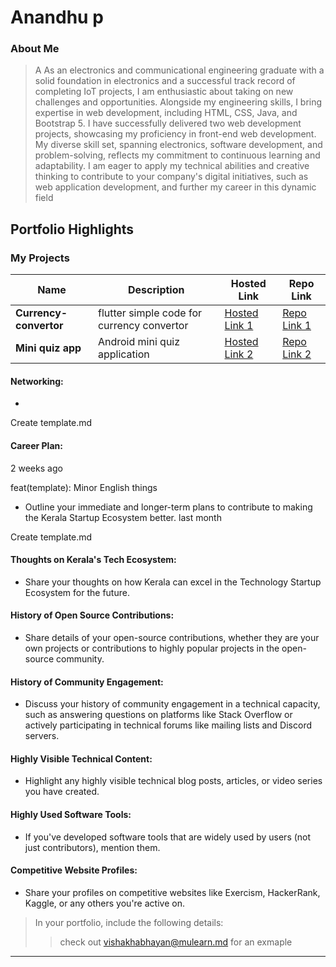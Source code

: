# Anandhu p

### About Me

> A As an electronics and communicational engineering graduate
 with a solid foundation in electronics and a successful track
 record of completing IoT projects, I am enthusiastic about taking
 on new challenges and opportunities. Alongside my engineering
 skills, I bring expertise in web development, including HTML, CSS,
 Java, and Bootstrap 5. I have successfully delivered two web
 development projects, showcasing my proficiency in front-end
 web development. My diverse skill set, spanning electronics,
 software development, and problem-solving, reflects my
 commitment to continuous learning and adaptability. I am eager
 to apply my technical abilities and creative thinking to contribute
 to your company's digital initiatives, such as web application
 development, and further my career in this dynamic field


## Portfolio Highlights

### My Projects

| Name                | Description                                                               | Hosted Link                              | Repo Link                                                      |
|---------------------|---------------------------------------------------------------------------|------------------------------------------|----------------------------------------------------------------|
| **Currency-convertor**  | flutter simple code for currency convertor                                              | [Hosted Link 1](https://anandhup123.github.io/Currency-value-Convertor/)    | [Repo Link 1](https://github.com/Anandhup123/Currency-value-Convertor)          |
| **Mini quiz app**  | Android mini quiz application                                              | [Hosted Link 2]()    | [Repo Link 2](https://github.com/Anandhup123/Android-Quiz-Application)             |



#### Networking:

- 

Create template.md

#### Career Plan:

2 weeks ago

feat(template): Minor English things
- Outline your immediate and longer-term plans to contribute to making the Kerala Startup Ecosystem better.
last month

Create template.md

#### Thoughts on Kerala's Tech Ecosystem:

- Share your thoughts on how Kerala can excel in the Technology Startup Ecosystem for the future.

#### History of Open Source Contributions:

- Share details of your open-source contributions, whether they are your own projects or contributions to highly popular projects in the open-source community.

#### History of Community Engagement:

-  Discuss your history of community engagement in a technical capacity, such as answering questions on platforms like Stack Overflow or actively participating in technical forums like mailing lists and Discord servers.

#### Highly Visible Technical Content:

- Highlight any highly visible technical blog posts, articles, or video series you have created.

#### Highly Used Software Tools:

- If you've developed software tools that are widely used by users (not just contributors), mention them.

#### Competitive Website Profiles:

- Share your profiles on competitive websites like Exercism, HackerRank, Kaggle, or any others you're active on.



> In your portfolio, include the following details:
>> check out [vishakhabhayan@mulearn.md](./profiles/vishakhabhayan@mulearn.md) for an exmaple

---
